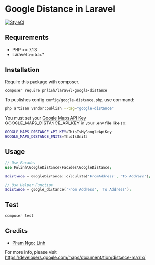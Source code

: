 # Google Distance in Laravel
[![StyleCI](https://github.styleci.io/repos/155349271/shield?branch=master)](https://github.styleci.io/repos/155349271)

## Requirements

- PHP >= 7.1.3
- Laravel >= 5.5.*

## Installation

Require this package with composer.

```bash
composer require pnlinh/laravel-google-distance
```

To publishes config `config/google-distance.php`, use command:

```bash
php artisan vendor:publish --tag="google-distance"
```

You must set your [Google Maps API Key](https://developers.google.com/maps/documentation/distance-matrix/get-api-key) GOOGLE_MAPS_DISTANCE_API_KEY in your .env file like so:

```bash
GOOGLE_MAPS_DISTANCE_API_KEY=ThisIsMyGoogleApiKey
GOOGLE_MAPS_DISTANCE_UNITS=ThisIsUnits
```

## Usage

```php
// Use Facades
use Pnlinh\GoogleDistance\Facades\GoogleDistance;

$distance = GoogleDistance::calculate('FromAddress', 'To Address');

// Use Helper Function
$distance = google_distance('From Address', 'To Address');
```

## Test

```bash
composer test
```

## Credits

- [Pham Ngoc Linh](https://github.com/pnlinh)

For more info, please visit https://developers.google.com/maps/documentation/distance-matrix/
